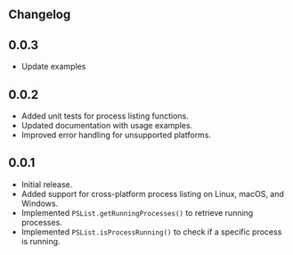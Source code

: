 ## Changelog

## 0.0.3

- Update examples

## 0.0.2

- Added unit tests for process listing functions.
- Updated documentation with usage examples.
- Improved error handling for unsupported platforms.

## 0.0.1

- Initial release.
- Added support for cross-platform process listing on Linux, macOS, and Windows.
- Implemented `PSList.getRunningProcesses()` to retrieve running processes.
- Implemented `PSList.isProcessRunning()` to check if a specific process is running.

